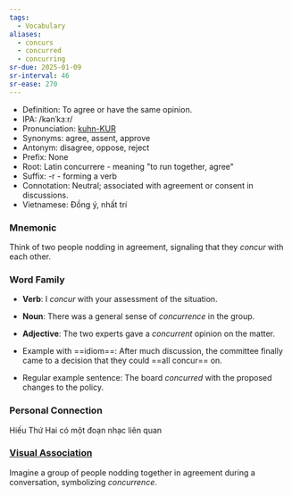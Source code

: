 ```yaml
---
tags:
  - Vocabulary
aliases:
  - concurs
  - concurred
  - concurring
sr-due: 2025-01-09
sr-interval: 46
sr-ease: 270
---
```


- Definition: To agree or have the same opinion.
- IPA: /kənˈkɜːr/
- Pronunciation: [kuhn-KUR](https://www.google.com/search?q=how+to+pronounce+concur)
- Synonyms: agree, assent, approve
- Antonym: disagree, oppose, reject
- Prefix: None
- Root: Latin concurrere - meaning "to run together, agree"
- Suffix: -r - forming a verb
- Connotation: Neutral; associated with agreement or consent in discussions.
- Vietnamese: Đồng ý, nhất trí

### Mnemonic

Think of two people nodding in agreement, signaling that they *concur* with each other.

### Word Family

- **Verb**: I *concur* with your assessment of the situation.
- **Noun**: There was a general sense of *concurrence* in the group.
- **Adjective**: The two experts gave a *concurrent* opinion on the matter.

- Example with ==idiom==: After much discussion, the committee finally came to a decision that they could ==all concur== on.
- Regular example sentence: The board *concurred* with the proposed changes to the policy.

### Personal Connection

Hiếu Thứ Hai có một đoạn nhạc liên quan

### [Visual Association](https://www.google.com/search?tbm=isch&q=concur)

Imagine a group of people nodding together in agreement during a conversation, symbolizing *concurrence*.
